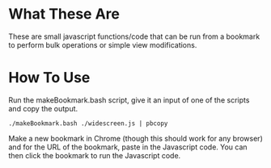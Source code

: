 # What These Are
These are small javascript functions/code that can be run from a bookmark to perform bulk operations or simple view modifications.

# How To Use
Run the makeBookmark.bash script, give it an input of one of the scripts and copy the output.
```
./makeBookmark.bash ./widescreen.js | pbcopy
```

Make a new bookmark in Chrome (though this should work for any browser) and for the URL of the bookmark, paste in the Javascript code. You can then click the bookmark to run the Javascript code.